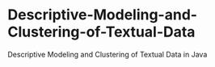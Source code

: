 # Descriptive-Modeling-and-Clustering-of-Textual-Data
Descriptive Modeling and Clustering of Textual Data in Java

